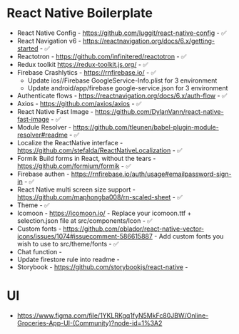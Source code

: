 # React Native Boilerplate

- React Native Config - https://github.com/luggit/react-native-config - ✅
- React Navigation v6 - https://reactnavigation.org/docs/6.x/getting-started - ✅
- Reactotron - https://github.com/infinitered/reactotron - ✅
- Redux toolkit https://redux-toolkit.js.org/ - ✅
- Firebase Crashlytics - https://rnfirebase.io/ - ✅
  - Update ios/<project>/Firebase GoogleService-Info.plist for 3 environment
  - Update android/app/firebase google-service.json for 3 environment
- Authenticate flows - https://reactnavigation.org/docs/6.x/auth-flow - ✅
- Axios - https://github.com/axios/axios - ✅
- React Native Fast Image - https://github.com/DylanVann/react-native-fast-image - ✅
- Module Resolver - https://github.com/tleunen/babel-plugin-module-resolver#readme - ✅
- Localize the ReactNative interface - https://github.com/stefalda/ReactNativeLocalization - ✅
- Formik Build forms in React, without the tears - https://github.com/formium/formik - ✅
- Firebase authen - https://rnfirebase.io/auth/usage#emailpassword-sign-in - ✅
- React Native multi screen size support - https://github.com/maphongba008/rn-scaled-sheet - ✅
- Theme - ✅
- Icomoon - https://icomoon.io/ - Replace your icomoon.ttf + selection.json file at src/components/Icon - ✅
- Custom fonts - https://github.com/oblador/react-native-vector-icons/issues/1074#issuecomment-586615887 - Add custom fonts you wish to use to src/theme/fonts - ✅
- Chat function -
- Update firestore rule into readme -
- Storybook - https://github.com/storybookjs/react-native -

# UI

- https://www.figma.com/file/1YKLRKgq1fyN5MkFc80JBW/Online-Groceries-App-UI-(Community)?node-id=1%3A2
